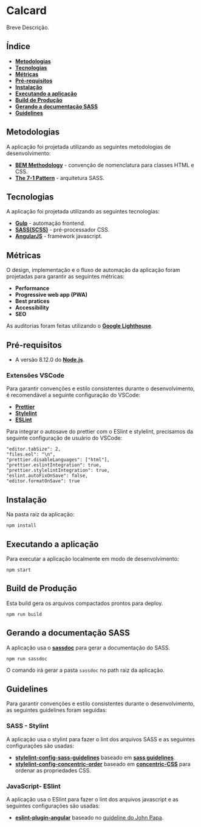 # Calcard

Breve Descrição.

## Índice

- **[Metodologias](#metodologias)**
- **[Tecnologias](#tecnologias)**
- **[Métricas](#métricas)**
- **[Pré-requisitos](#pré-requisitos)**
- **[Instalação](#instalação)**
- **[Executando a aplicação](#executando-a-aplicação)**
- **[Build de Produção](#build-de-produção)**
- **[Gerando a documentação SASS](#gerando-a-documentação-sass)**
- **[Guidelines](#guidelines)**

## Metodologias

A aplicação foi projetada utilizando as seguintes metodologias de desenvolvimento:

- **[BEM Methodology](http://getbem.com/)** - convenção de nomenclatura para classes HTML e CSS.
- **[The 7-1 Pattern](https://sass-guidelin.es/#architecture)** - arquitetura SASS.

## Tecnologias

A aplicação foi projetada utilizando as seguintes tecnologias:

- **[Gulp](https://github.com/gulpjs/gulp)** - automação frontend.
- **[SASS(SCSS)](https://sass-lang.com/)** - pré-processador CSS.
- **[AngularJS](https://angularjs.org/)** - framework javascript.

## Métricas

O design, implementação e o fluxo de automação da aplicação foram projetadas para garantir as seguintes métricas:

- **Performance**
- **Progressive web app (PWA)**
- **Best pratices**
- **Accessibility**
- **SEO**

As auditorias foram feitas utilizando o **[Google Lighthouse](https://developers.google.com/web/tools/lighthouse/)**.

## Pré-requisitos

- A versão 8.12.0 do **[Node.js](https://nodejs.org/en/)**.

### Extensões VSCode

Para garantir convenções e estilo consistentes durante o desenvolvimento, é recomendável a seguinte configuração do VSCode:

- **[Prettier](https://marketplace.visualstudio.com/items?itemName=esbenp.prettier-vscode)**
- **[Stylelint](https://marketplace.visualstudio.com/items?itemName=shinnn.stylelint)**
- **[ESLint](https://marketplace.visualstudio.com/items?itemName=dbaeumer.vscode-eslint)**

Para integrar o autosave do prettier com o ESlint e stylelint, precisamos da seguinte configuração de usuário do VSCode:

```
"editor.tabSize": 2,
"files.eol": "\n",
"prettier.disableLanguages": ["html"],
"prettier.eslintIntegration": true,
"prettier.stylelintIntegration": true,
"eslint.autoFixOnSave": false,
"editor.formatOnSave": true
```

## Instalação

Na pasta raiz da aplicação:

```
npm install
```

## Executando a aplicação

Para executar a aplicação localmente em modo de desenvolvimento:

```
npm start
```

## Build de Produção

Esta build gera os arquivos compactados prontos para deploy.

```
npm run build
```

## Gerando a documentação SASS

A aplicação usa o **[sassdoc](http://sassdoc.com/)** para gerar a documentação do SASS.

```
npm run sassdoc
```

O comando irá gerar a pasta `sassdoc` no path raiz da aplicação.

## Guidelines

Para garantir convenções e estilo consistentes durante o desenvolvimento, as seguintes guidelines foram seguidas:

### SASS - Stylint

A aplicação usa o stylint para fazer o lint dos arquivos SASS e as seguintes configurações são usadas:

- **[stylelint-config-sass-guidelines](https://github.com/bjankord/stylelint-config-sass-guidelines)** baseado em **[sass guidelines](https://sass-guidelin.es/)**.
- **[stylelint-config-concentric-order](https://github.com/chaucerbao/stylelint-config-concentric-order)** baseado em **[concentric-CSS](https://github.com/brandon-rhodes/Concentric-CSS/blob/master/style3.css)** para ordenar as propriedades CSS.

### JavaScript- ESlint

A aplicação usa o ESlint para fazer o lint dos arquivos javascript e as seguintes configurações são usadas:

- **[eslint-plugin-angular](https://www.npmjs.com/package/eslint-plugin-angular)** baseado no [guideline do John Papa](https://github.com/johnpapa/angular-styleguide/tree/master/a1).
